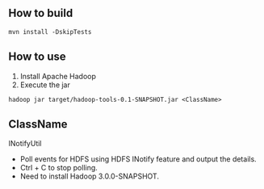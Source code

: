## How to build

`mvn install -DskipTests`

## How to use

1. Install Apache Hadoop
2. Execute the jar

`hadoop jar target/hadoop-tools-0.1-SNAPSHOT.jar <ClassName>`

## ClassName

INotifyUtil

* Poll events for HDFS using HDFS INotify feature and output the details.
* Ctrl + C to stop polling.
* Need to install Hadoop 3.0.0-SNAPSHOT.
